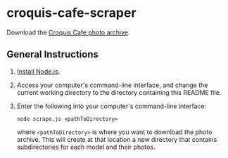 # croquis-cafe-scraper

Download the [Croquis Cafe photo archive](http://www.onairvideo.com/photo-archive.html).

## General Instructions

1. [Install Node.js](https://nodejs.org/).
2. Access your computer's command-line interface, and change the current working directory to the directory containing this README file.
3. Enter the following into your computer's command-line interface:

   ```
   node scrape.js <pathToDirectory>
   ```

   where `<pathToDirectory>` is where you want to download the photo archive. This will create at that location a new directory that contains subdirectories for each model and their photos.
